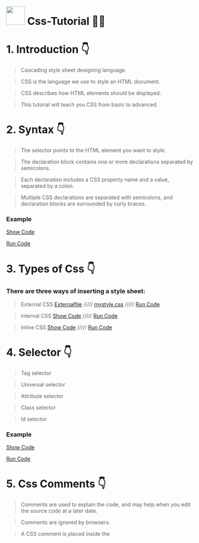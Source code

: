 # <img src="https://cdn-icons-png.flaticon.com/512/732/732190.png" width="50px"> Css-Tutorial 🧑‍🎓


# 1. Introduction 👇

>Cascading style sheet designing language.

>CSS is the language we use to style an HTML document.

>CSS describes how HTML elements should be displayed.

>This tutorial will teach you CSS from basic to advanced.

# 2. Syntax 👇

>The selector points to the HTML element you want to style.

>The declaration block contains one or more declarations separated by semicolons.

>Each declaration includes a CSS property name and a value, separated by a colon.

>Multiple CSS declarations are separated with semicolons, and declaration blocks are surrounded by curly braces.

### Example
<a href="https://github.com/codewithkunal404/CSS_Tutorial-Codewithkunal404/blob/main/syntax.html">Show Code</a>

<a href="https://codewithkunal404.github.io/CSS_Tutorial-Codewithkunal404/syntax.html">Run Code</a>




# 3. Types of Css 👇
### There are three ways of inserting a style sheet:

>External CSS 
<a href="https://github.com/codewithkunal404/css-tutorial/blob/main/External.html">Externalfile</a>
/////
<a href="https://github.com/codewithkunal404/css-tutorial/blob/main/mystyle.css">mystyle.css</a>
/////
<a href="https://codewithkunal404.github.io/css-tutorial/External.html">Run Code</a>


>Internal CSS <a href="https://github.com/codewithkunal404/CSS_Tutorial-Codewithkunal404/blob/main/internal.html">Show Code</a>
/////
<a href="https://codewithkunal404.github.io/CSS_Tutorial-Codewithkunal404/internal.html">Run Code</a>


>Inline CSS
<a href="https://github.com/codewithkunal404/CSS_Tutorial-Codewithkunal404/blob/main/inline.html">Show Code</a>
/////
<a href="https://codewithkunal404.github.io/CSS_Tutorial-Codewithkunal404/inline.html">Run Code</a>





# 4. Selector 👇

>Tag selector 

>Universal selector

>Attribute selector

>Class selector

>Id selector

### Example
<a href="https://github.com/codewithkunal404/CSS_Tutorial-Codewithkunal404/blob/main/selector.html">Show Code</a>

<a href="https://codewithkunal404.github.io/CSS_Tutorial-Codewithkunal404/selector.html">Run Code</a>





# 5. Css Comments 👇
>Comments are used to explain the code, and may help when you edit the source code at a later date.

>Comments are ignored by browsers.

>A CSS comment is placed inside the <style> element, and starts with /* and ends with */:
 
### Example
<a href="https://github.com/codewithkunal404/CSS_Tutorial-Codewithkunal404/blob/main/comment.html">Show Code</a>

<a href="https://codewithkunal404.github.io/CSS_Tutorial-Codewithkunal404/comment.html">Run Code</a>

 
 

# 6. Css Text 👇
 
### CSS has a lot of properties for formatting text:--->

### Text Color
 
  > color
 
  > background-color
 
 <br>

 
#### Example
<a href="https://github.com/codewithkunal404/CSS_Tutorial-Codewithkunal404/blob/main/css-text.html">Show Code</a>

<a href="https://codewithkunal404.github.io/CSS_Tutorial-Codewithkunal404/css-text.html">Run Code</a>
 
 <br>
 
### Text Spacing
 
 
> text-indent
 
> letter-spacing
 
> line-height
 
> word-spacing
 
> white-space

  <br>
 

#### Example
<a href="https://github.com/codewithkunal404/CSS_Tutorial-Codewithkunal404/blob/main/css-text.html">Show Code</a>

<a href="https://codewithkunal404.github.io/CSS_Tutorial-Codewithkunal404/css-text.html">Run Code</a>
 
 <br>
 


### Text shadow
 
> Text Shadow
 
  <br>
 
#### Example
<a href="https://github.com/codewithkunal404/CSS_Tutorial-Codewithkunal404/blob/main/css-text.html">Show Code</a>

<a href="https://codewithkunal404.github.io/CSS_Tutorial-Codewithkunal404/css-text.html">Run Code</a>
 
 <br>
 
### Text Decoration
 
> text-decoration-line
 
> text-decoration-color
 
> text-decoration-style
 
> text-decoration-thickness
 
> text-decoration
 
  <br>
 
 
#### Example
<a href="https://github.com/codewithkunal404/CSS_Tutorial-Codewithkunal404/blob/main/css-text.html">Show Code</a>

<a href="https://codewithkunal404.github.io/CSS_Tutorial-Codewithkunal404/css-text.html">Run Code</a>
 
 <br>

### Text Transformation
 
 > text-transform
 
<br>
 
 
#### Example
<a href="https://github.com/codewithkunal404/CSS_Tutorial-Codewithkunal404/blob/main/css-text.html">Show Code</a>

<a href="https://codewithkunal404.github.io/CSS_Tutorial-Codewithkunal404/css-text.html">Run Code</a>
 
 <br>
 
 
 ### Text Alignment
 
> text-align
 
> text-align-last
 
> direction
 
> unicode-bidi
 
> vertical-align
 
 
 <br>
 
 
#### Example
<a href="https://github.com/codewithkunal404/CSS_Tutorial-Codewithkunal404/blob/main/css-text.html">Show Code</a>

<a href="https://codewithkunal404.github.io/CSS_Tutorial-Codewithkunal404/css-text.html">Run Code</a>
 
 <br>
 
 
 # 5. Css Colors 👇
### Colors are specified using predefined color names, or RGB, HEX, HSL, RGBA, HSLA values.:--->

 > colors link: <a href="https://coolors.co/">Css colors</a>
 
 >css-colorname
 
 >css-border-color
 
 >css-text-color
 
 >css-background-color
 
 >css-colors-values
 

 ### Example
<a href="https://github.com/codewithkunal404/CSS_Tutorial-Codewithkunal404/blob/main/colors.html">Show Code</a>

<a href="https://codewithkunal404.github.io/CSS_Tutorial-Codewithkunal404/colors.html">Run Code</a>


 # 6. Css Fonts 👇
 
 ><a href="https://fonts.google.com/">Google fonts</a>
 
 >font-size
 
 >font-weight
 
 >font-family
 
 >font-style
 
 >font
 
  ### Example
<a href="https://github.com/codewithkunal404/CSS_Tutorial-Codewithkunal404/blob/main/font.html">Show Code</a>

<a href="https://codewithkunal404.github.io/CSS_Tutorial-Codewithkunal404/font.html">Run Code</a>

 

 # 7. Css Background 👇
 

 ><a href="https://www.pexels.com/">pixel</a> ///// <a href="https://pixabay.com/">pixelbay</a>
 
>background	
<a href="https://github.com/codewithkunal404/CSS_Tutorial-Codewithkunal404/blob/main/background.html">Show Code</a>//////<a href="https://codewithkunal404.github.io/css-tutorial/background.html">Run Code</a>
 
>background-attachment	
 <a href="https://github.com/codewithkunal404/CSS_Tutorial-Codewithkunal404/blob/main/background-attach.html">Show Code</a>//////<a href="https://codewithkunal404.github.io/css-tutorial/background-attach.html">Run Code</a>
 
>background-clip	
<a href="https://github.com/codewithkunal404/CSS_Tutorial-Codewithkunal404/blob/main/background-clip.html">Show Code</a>//////<a href="https://codewithkunal404.github.io/css-tutorial/background-clip.html">Run Code</a>
 
 
>background-color <a href="https://github.com/codewithkunal404/css-tutorial/blob/main/background-color.html">Show Code</a>//////<a href="https://codewithkunal404.github.io/css-tutorial/background-color.html">Run Code</a>
 
>background-image	
<a href="https://github.com/codewithkunal404/CSS_Tutorial-Codewithkunal404/blob/main/background-image.html">Show Code</a>//////<a href="https://codewithkunal404.github.io/css-tutorial/background-image.html">Run Code</a>
 
>background-origin	 
<a href="https://github.com/codewithkunal404/CSS_Tutorial-Codewithkunal404/blob/main/background-origin.html">Show Code</a>//////<a href="https://codewithkunal404.github.io/css-tutorial/background-origin.html">Run Code</a>
 
>background-position 
<a href="https://github.com/codewithkunal404/CSS_Tutorial-Codewithkunal404/blob/main/background-position.html">Show Code</a>//////<a href="https://codewithkunal404.github.io/css-tutorial/background-position.html">Run Code</a>
 
 
>background-repeat
<a href="https://github.com/codewithkunal404/CSS_Tutorial-Codewithkunal404/blob/main/background-repeat.html">Show Code</a>//////<a href="https://codewithkunal404.github.io/css-tutorial/background-repeat.html">Run Code</a>
 
>background-size	
<a href="https://github.com/codewithkunal404/CSS_Tutorial-Codewithkunal404/blob/main/background-size.html">Show Code</a>//////<a href="https://codewithkunal404.github.io/css-tutorial/background-size.html">Run Code</a>

 
 
  # 8. Css padding 👇
 
 <li>padding-top</li>
 <li>padding-left</li>
 <li>padding-right</li>
 <li>padding-bottom</li>
 
 
  ### Example
<a href="https://github.com/codewithkunal404/CSS_Tutorial-Codewithkunal404/blob/main/padding.html">Show Code</a>

<a href="https://codewithkunal404.github.io/CSS_Tutorial-Codewithkunal404/padding.html">Run Code</a>
 
